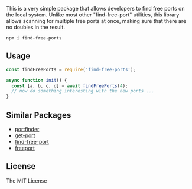 
This is a very simple package that allows developers to find free ports
on the local system. Unlike most other "find-free-port" utilities, this library
allows scanning for multiple free ports at once, making sure that there are no
doubles in the result.

```
npm i find-free-ports
```

## Usage

```js
const findFreePorts = require('find-free-ports');

async function init() {
  const [a, b, c, d] = await findFreePorts(4);
  // now do something interesting with the new ports ...
}
```

## Similar Packages
 
 - [portfinder](https://www.npmjs.com/package/portfinder)
 - [get-port](https://www.npmjs.com/package/get-port)
 - [find-free-port](https://www.npmjs.com/package/find-free-port)
 - [freeport](https://www.npmjs.com/package/freeport)

## License

The MIT License
